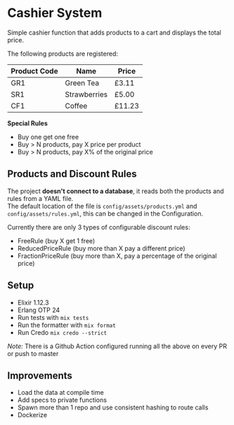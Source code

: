 # Cashier System

Simple cashier function that adds products to a cart and displays the total price.

The following products are registered:

| Product Code | Name | Price |
|--------------|------|-------|
| GR1 | Green Tea | £3.11 |
| SR1 | Strawberries | £5.00 |
| CF1 | Coffee | £11.23 |

**Special Rules**

- Buy one get one free
- Buy > N products, pay X price per product
- Buy > N products, pay X% of the original price

## Products and Discount Rules

The project **doesn't connect to a database**, it reads both the products and rules from a YAML file.\
The default location of the file is `config/assets/products.yml` and `config/assets/rules.yml`, this can be changed in the Configuration.

Currently there are only 3 types of configurable discount rules:
- FreeRule (buy X get 1 free)
- ReducedPriceRule (buy more than X pay a different price)
- FractionPriceRule (buy more than X, pay a percentage of the original price)
## Setup

- Elixir 1.12.3
- Erlang OTP 24
- Run tests with `mix tests`
- Run the formatter with `mix format`
- Run Credo `mix credo --strict`

*Note:* There is a Github Action configured running all the above on every PR or push to master

## Improvements

- Load the data at compile time
- Add specs to private functions
- Spawn more than 1 repo and use consistent hashing to route calls
- Dockerize
